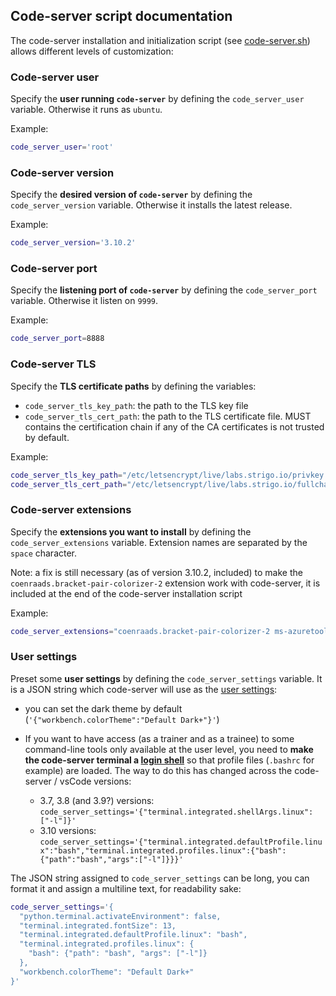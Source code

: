 
## Code-server script documentation

The code-server installation and initialization script (see [code-server.sh](code-server.sh)) allows different levels of customization:

### Code-server user

Specify the **user running `code-server`** by defining the `code_server_user` variable.
Otherwise it runs as `ubuntu`.

Example:

```sh
code_server_user='root'
```

### Code-server version

Specify the **desired version of `code-server`** by defining the `code_server_version` variable.
Otherwise it installs the latest release.

Example:

```sh
code_server_version='3.10.2'
```

### Code-server port

Specify the **listening port of `code-server`** by defining the `code_server_port` variable.
Otherwise it listen on `9999`.

Example:

```sh
code_server_port=8888
```

### Code-server TLS

Specify the **TLS certificate paths** by defining the variables:

- `code_server_tls_key_path`: the path to the TLS key file
- `code_server_tls_cert_path`: the path to the TLS certificate file. MUST contains the certification chain if any of the CA certificates is not trusted by default.

Example:

```sh
code_server_tls_key_path="/etc/letsencrypt/live/labs.strigo.io/privkey.pem"  # Or simply ${TLS_PRIVKEY}
code_server_tls_cert_path="/etc/letsencrypt/live/labs.strigo.io/fullchain.pem"  # Or simply ${TLS_FULLCHAIN}
```

### Code-server extensions

Specify the **extensions you want to install** by defining the `code_server_extensions` variable.
Extension names are separated by the `space` character.

Note: a fix is still necessary (as of version 3.10.2, included) to make the `coenraads.bracket-pair-colorizer-2` extension work with code-server, it is included at the end of the code-server installation script

Example:

```sh
code_server_extensions="coenraads.bracket-pair-colorizer-2 ms-azuretools.vscode-docker jebbs.plantuml"
```

### User settings

Preset some **user settings** by defining the `code_server_settings` variable.
It is a JSON string which code-server will use as the [user settings](https://code.visualstudio.com/docs/getstarted/settings):

* you can set the dark theme by default (`'{"workbench.colorTheme":"Default Dark+"}'`)

* If you want to have access (as a trainer and as a trainee) to some command-line tools only available at the user level, you need to **make the code-server terminal a [login shell](https://code.visualstudio.com/docs/editor/integrated-terminal#_configuring-profiles)** so that profile files (`.bashrc` for example) are loaded.
The way to do this has changed across the code-server / vsCode versions:
  * 3.7, 3.8 (and 3.9?) versions: `code_server_settings='{"terminal.integrated.shellArgs.linux": ["-l"]}'`
  * 3.10 versions: `code_server_settings='{"terminal.integrated.defaultProfile.linux":"bash","terminal.integrated.profiles.linux":{"bash":{"path":"bash","args":["-l"]}}}'`

The JSON string assigned to `code_server_settings` can be long, you can format it and assign a multiline text, for readability sake:

```sh
code_server_settings='{
  "python.terminal.activateEnvironment": false,
  "terminal.integrated.fontSize": 13,
  "terminal.integrated.defaultProfile.linux": "bash",
  "terminal.integrated.profiles.linux": {
    "bash": {"path": "bash", "args": ["-l"]}
  },
  "workbench.colorTheme": "Default Dark+"
}'
```
